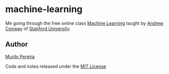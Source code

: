 # machine-learning

Me going through the free online class
[Machine Learning](https://www.coursera.org/course/ml) taught by
[Andrew Conway](http://cs.stanford.edu/people/ang/)
of [Stanford University](http://stanford.edu/).

## Author
[Murilo Pereira](http://murilopereira.com)

Code and notes released under the
[MIT License](http://opensource.org/licenses/MIT)
